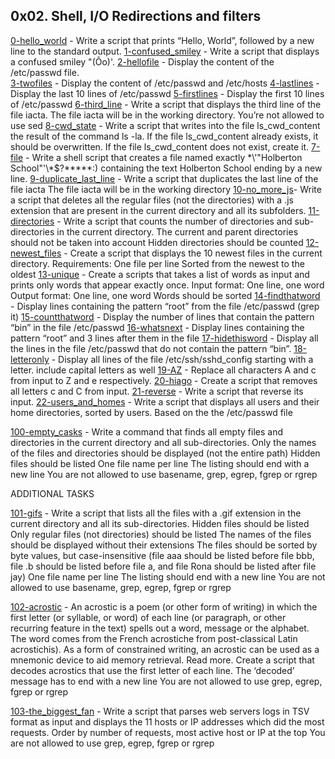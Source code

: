 ## 0x02. Shell, I/O Redirections and filters

[0-hello_world](./0-hello_world) - Write a script that prints “Hello, World”, followed by a new line to the standard output.
[1-confused_smiley](./1-confused_smiley) - Write a script that displays a confused smiley "(Ôo)'.
[2-hellofile](./2-hellofile) - Display the content of the /etc/passwd file.\
[3-twofiles](./3-twofiles) - Display the content of /etc/passwd and /etc/hosts
[4-lastlines](./4-lastlines) - Display the last 10 lines of /etc/passwd
[5-firstlines](./5-firstlines) - Display the first 10 lines of /etc/passwd
[6-third_line](./6-third_line) - Write a script that displays the third line of the file iacta.
The file iacta will be in the working directory. 
You’re not allowed to use sed
[8-cwd_state](./8-cwd_state) - Write a script that writes into the file ls_cwd_content the result of the command ls -la. If the file ls_cwd_content already exists, it should be overwritten. If the file ls_cwd_content does not exist, create it.
[7-file](./7-file) - Write a shell script that creates a file named exactly \*\\'"Holberton School"\'\\*$\?\*\*\*\*\*:) containing the text Holberton School ending by a new line.
[9-duplicate_last_line](./9-duplicate_last_line) - Write a script that duplicates the last line of the file iacta
The file iacta will be in the working directory
[10-no_more_js](./10-no_more_js)- Write a script that deletes all the regular files (not the directories) with a .js extension that are present in the current directory and all its subfolders.
[11-directories](./11-directories) - Write a script that counts the number of directories and sub-directories in the current directory.
The current and parent directories should not be taken into account
Hidden directories should be counted
[12-newest_files](./12-newest_files) - Create a script that displays the 10 newest files in the current directory.
Requirements:
One file per line
Sorted from the newest to the oldest
[13-unique](./13-unique) - Create a scripts that takes a list of words as input and prints only words that appear exactly once.
Input format: One line, one word
Output format: One line, one word
Words should be sorted
[14-findthatword](./14-findthatword) - Display lines containing the pattern “root” from the file /etc/passwd (grep it)
[15-countthatword](./15-countthatword) - Display the number of lines that contain the pattern “bin” in the file /etc/passwd
[16-whatsnext](./16-whatsnext) - Display lines containing the pattern “root” and 3 lines after them in the file 
[17-hidethisword](./17-hidethisword) - Display all the lines in the file /etc/passwd that do not contain the pattern “bin”.
[18-letteronly](./18-letteronly) - Display all lines of the file /etc/ssh/sshd_config starting with a letter.
include capital letters as well
[19-AZ](./19-AZ) - Replace all characters A and c from input to Z and e respectively.
[20-hiago](./20-hiago) - Create a script that removes all letters c and C from input.
[21-reverse](./21-reverse) - Write a script that reverse its input.
[22-users_and_homes](./22-users_and_homes) - Write a script that displays all users and their home directories, sorted by users.
Based on the the /etc/passwd file


[100-empty_casks](./100-empty_casks) - Write a command that finds all empty files and directories in the current directory and all sub-directories.
Only the names of the files and directories should be displayed (not the entire path)
Hidden files should be listed
One file name per line
The listing should end with a new line
You are not allowed to use basename, grep, egrep, fgrep or rgrep

ADDITIONAL TASKS

[101-gifs](./101-gifs) - Write a script that lists all the files with a .gif extension in the current directory and all its sub-directories.
Hidden files should be listed
Only regular files (not directories) should be listed
The names of the files should be displayed without their extensions
The files should be sorted by byte values, but case-insensitive (file aaa should be listed before file bbb, file .b should be listed before file a, and file Rona should be listed after file jay)
One file name per line
The listing should end with a new line
You are not allowed to use basename, grep, egrep, fgrep or rgrep

[102-acrostic](./102-acrostic) - An acrostic is a poem (or other form of writing) in which the first letter (or syllable, or word) of each line (or paragraph, or other recurring feature in the text) spells out a word, message or the alphabet. The word comes from the French acrostiche from post-classical Latin acrostichis). As a form of constrained writing, an acrostic can be used as a mnemonic device to aid memory retrieval. Read more.
Create a script that decodes acrostics that use the first letter of each line.
The ‘decoded’ message has to end with a new line
You are not allowed to use grep, egrep, fgrep or rgrep

[103-the_biggest_fan](./103-the_biggest_fan) - Write a script that parses web servers logs in TSV format as input and displays the 11 hosts or IP addresses which did the most requests.
Order by number of requests, most active host or IP at the top
You are not allowed to use grep, egrep, fgrep or rgrep